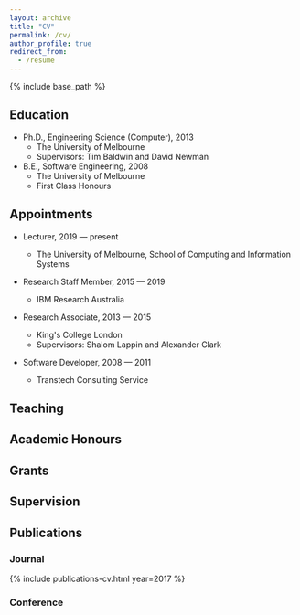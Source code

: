 ```yaml
---
layout: archive
title: "CV"
permalink: /cv/
author_profile: true
redirect_from:
  - /resume
---
```


{% include base_path %}

## Education

* Ph.D., Engineering Science (Computer), 2013
  * The University of Melbourne
  * Supervisors: Tim Baldwin and David Newman
* B.E., Software Engineering, 2008
  * The University of Melbourne
  * First Class Honours
  
## Appointments

* Lecturer, 2019 &mdash; present
  * The University of Melbourne, School of Computing and Information Systems

* Research Staff Member, 2015 &mdash; 2019
  * IBM Research Australia
  
* Research Associate, 2013 &mdash; 2015
  * King's College London
  * Supervisors: Shalom Lappin and Alexander Clark
  
* Software Developer, 2008 &mdash; 2011
  * Transtech Consulting Service
 
  

  
## Teaching

  
## Academic Honours 

## Grants

## Supervision

## Publications

### Journal

{% include publications-cv.html year=2017 %}

### Conference

  
